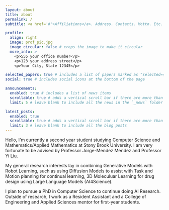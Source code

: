 ```yaml
---
layout: about
title: about
permalink: /
subtitle: <a href='#'>Affiliations</a>. Address. Contacts. Motto. Etc.

profile:
  align: right
  image: prof_pic.jpg
  image_circular: false # crops the image to make it circular
  more_info: >
    <p>555 your office number</p>
    <p>123 your address street</p>
    <p>Your City, State 12345</p>

selected_papers: true # includes a list of papers marked as "selected={true}"
social: true # includes social icons at the bottom of the page

announcements:
  enabled: true # includes a list of news items
  scrollable: true # adds a vertical scroll bar if there are more than 3 news items
  limit: 5 # leave blank to include all the news in the `_news` folder

latest_posts:
  enabled: true
  scrollable: true # adds a vertical scroll bar if there are more than 3 new posts items
  limit: 3 # leave blank to include all the blog posts
---
```


Hello, I'm currently a second year student studying Computer Science and Mathematics/Applied Mathematics at Stony Brook University. I am very fortunate to be advised by Professor Jorge-Mendez Mendez and Professor Yi Liu.  

My general research interests lay in combining Generative Models with Robot Learning, such as using Diffusion Models to assist with Task and Motion planning for continual learning, 3D Moleculuar Learning for drug design using Large Language Models (AI4Science).     

 I plan to pursue a PhD in Computer Science to continue doing AI Research.  
Outside of research, I work as a Resident Assistant and a College of Engineering and Applied Sciences mentor for first-year students. 
